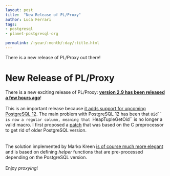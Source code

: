 ```yaml
---
layout: post
title:  "New Release of PL/Proxy"
author: Luca Ferrari
tags:
- postgresql
- planet-postgresql-org

permalink: /:year/:month/:day/:title.html
---
```

There is a new release of PL/Proxy out there!

# New Release of PL/Proxy

There is a new exciting release of PL/Proxy: **[version 2.9 has been released a few hours ago](https://plproxy.github.io/downloads/files/2.9/plproxy-2.9.tar.gz)**!
<br/> <br/>
This is an important release because [it adds support for upcoming PostgreSQL 12](https://github.com/plproxy/plproxy/commit/d0a83211e1f71dac0bfd620741fee04eeded3173). The main problem with PostgreSQL 12 has been that `Oid`` is now a regular column, meaning that `HeapTupleGetOid`` is no longer a valid macro. I first proposed a [patch](https://github.com/plproxy/plproxy/pull/38/commits/4de2dec2a91a44dae6a89d88f5bb0eb12eaaeabc) that was based on the C preprocessor to get rid of older PostgreSQL version.
<br/><br/> <br/>
The solution implemented by Marko Kreen [is of course much more elegant](https://github.com/plproxy/plproxy/commit/d0a83211e1f71dac0bfd620741fee04eeded3173) and is based on defining *helper* functions that are pre-processed depending on the PostgreSQL version.
<br/> <br/>
Enjoy *proxying*!
